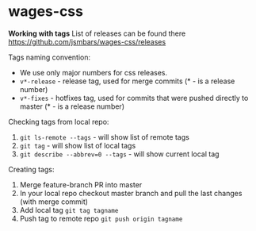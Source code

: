 # wages-css

**Working with tags**
List of releases can be found there https://github.com/jsmbars/wages-css/releases

Tags naming convention:
* We use only major numbers for css releases.
* `v*-release` - release tag, used for merge commits (* - is a release number)
* `v*-fixes` - hotfixes tag, used for commits that were pushed directly to master (* - is a release number)

Checking tags from local repo:
1) `git ls-remote --tags` - will show list of remote tags
2) `git tag` - will show list of local tags
3) `git describe --abbrev=0 --tags` - will show current local tag

Creating tags:
1) Merge feature-branch PR into master
2) In your local repo checkout master branch and pull the last changes (with merge commit)
3) Add local tag `git tag tagname`
4) Push tag to remote repo `git push origin tagname`
